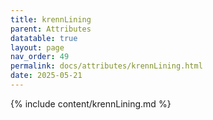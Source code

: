 ```yaml
---
title: krennLining
parent: Attributes
datatable: true
layout: page
nav_order: 49
permalink: docs/attributes/krennLining.html
date: 2025-05-21
---
```

{% include content/krennLining.md %}
